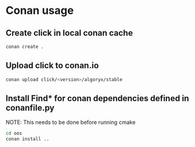 # Conan usage

## Create click in local conan cache

```bash
conan create .
```

## Upload click to conan.io

```bash
conan upload click/<version>/algoryx/stable
```

## Install Find* for conan dependencies defined in conanfile.py

NOTE: This needs to be done before running cmake

```bash
cd oos
conan install ..
```
